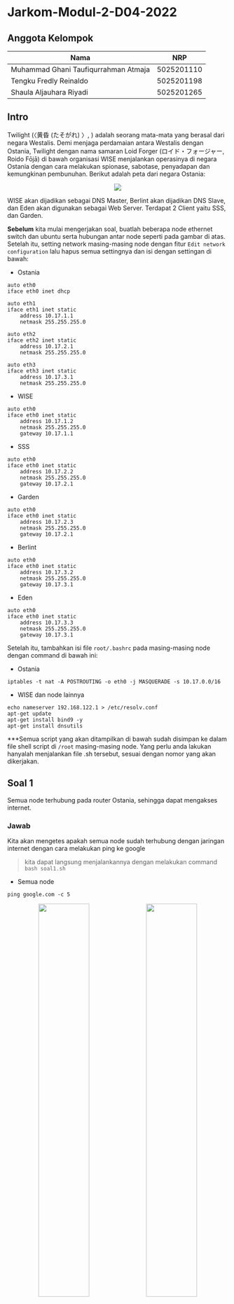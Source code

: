 # Jarkom-Modul-2-D04-2022

## Anggota Kelompok
| **Nama** | **NRP** |
| ------ | ------ |
| Muhammad Ghani Taufiqurrahman Atmaja | 5025201110 |
| Tengku Fredly Reinaldo | 5025201198 |
| Shaula Aljauhara Riyadi | 5025201265 |

## Intro
Twilight (〈黄昏 (たそがれ) 〉, <Tasogare>) adalah seorang mata-mata yang berasal dari negara Westalis. Demi menjaga perdamaian antara Westalis dengan Ostania, Twilight dengan nama samaran Loid Forger (ロイド・フォージャー, Roido Fōjā) di bawah organisasi WISE menjalankan operasinya di negara Ostania dengan cara melakukan spionase, sabotase, penyadapan dan kemungkinan pembunuhan. Berikut adalah peta dari negara Ostania:
	
<p align="center">
  <img src="https://user-images.githubusercontent.com/56400536/198799381-5474e30d-500c-435d-87e8-c3e712452bcd.jpg"> 
</p>

WISE akan dijadikan sebagai DNS Master, Berlint akan dijadikan DNS Slave, dan Eden akan digunakan sebagai Web Server. Terdapat 2 Client yaitu SSS, dan Garden. 

**Sebelum** kita mulai mengerjakan soal, buatlah beberapa node ethernet switch dan ubuntu serta hubungan antar node seperti pada gambar di atas.  Setelah itu, setting network masing-masing node dengan fitur ```Edit network configuration``` lalu hapus semua settingnya dan isi dengan settingan di bawah:

* Ostania

```
auto eth0
iface eth0 inet dhcp

auto eth1
iface eth1 inet static
	address 10.17.1.1
	netmask 255.255.255.0

auto eth2
iface eth2 inet static
	address 10.17.2.1
	netmask 255.255.255.0

auto eth3
iface eth3 inet static
	address 10.17.3.1
	netmask 255.255.255.0
```

* WISE

```
auto eth0
iface eth0 inet static
	address 10.17.1.2
	netmask 255.255.255.0
	gateway 10.17.1.1
```

* SSS

```
auto eth0
iface eth0 inet static
	address 10.17.2.2
	netmask 255.255.255.0
	gateway 10.17.2.1
```

* Garden

```
auto eth0
iface eth0 inet static
	address 10.17.2.3
	netmask 255.255.255.0
	gateway 10.17.2.1
```

* Berlint

```
auto eth0
iface eth0 inet static
	address 10.17.3.2
	netmask 255.255.255.0
	gateway 10.17.3.1
```

* Eden

```
auto eth0
iface eth0 inet static
	address 10.17.3.3
	netmask 255.255.255.0
	gateway 10.17.3.1
```

Setelah itu, tambahkan isi file ```root/.bashrc``` pada masing-masing node dengan command di bawah ini:

* Ostania

```
iptables -t nat -A POSTROUTING -o eth0 -j MASQUERADE -s 10.17.0.0/16
```

* WISE dan node lainnya

```
echo nameserver 192.168.122.1 > /etc/resolv.conf
apt-get update
apt-get install bind9 -y
apt-get install dnsutils
```

***Semua script yang akan ditampilkan di bawah sudah disimpan ke dalam file shell script di ```/root``` masing-masing node. Yang perlu anda lakukan hanyalah menjalankan file .sh tersebut, sesuai dengan nomor yang akan dikerjakan.
	
## Soal 1
Semua node terhubung pada router Ostania, sehingga dapat mengakses internet. 
### Jawab
Kita akan mengetes apakah semua node sudah terhubung dengan jaringan internet dengan cara melakukan ping ke google

> kita dapat langsung menjalankannya dengan melakukan command ```bash soal1.sh```

* Semua node

```
ping google.com -c 5
```

<p float="left" align="center">
  <img src="https://user-images.githubusercontent.com/56400536/198816020-a247e7a8-48df-49c9-86da-d4c62338be54.png" width=48% height=48%> 
  <img src="https://user-images.githubusercontent.com/56400536/198815981-c7b3e585-0033-4486-95f8-9d9f1a823083.png" width=48% height=48%>
  <img src="https://user-images.githubusercontent.com/56400536/198816083-57589d6f-0ac0-4ec7-a6a1-b031f0146fca.png" width=48% height=48%> 
  <img src="https://user-images.githubusercontent.com/56400536/198816086-1a6bb8cd-6d81-438d-8d3a-6ef732fd5840.png" width=48% height=48%>
  <img src="https://user-images.githubusercontent.com/56400536/198816094-dfd329be-2791-4075-97ae-c1f4c775fa1e.png" width=48% height=48%> 
  <img src="https://user-images.githubusercontent.com/56400536/198816100-4d5c6f4d-a970-429d-a2db-23d3ec618c0e.png" width=48% height=48%>
</p>

## Soal 2
Untuk mempermudah mendapatkan informasi mengenai misi dari Handler, bantulah Loid membuat website utama dengan akses wise.yyy.com dengan alias www.wise.yyy.com pada folder wise.
### Jawab
Pertama, dalam node WISE, kita harus mengonfigurasikan ```/etc/bind/named.conf.local``` dengan domain wise.D04.com. Kemudian buatlah direktori *wise* dengan ```mkdir /etc/bind/wise```. Setelah itu, salinlah ```/etc/bind/db.local``` ke dalam ```/etc/bind/wise/wise.D04.com```. Lalu isilah ```/etc/bind/wise/wise.D04.com``` sesuai dengan *script* yang ada di bawah ini. Kemudian *restart* bind9 dengan ```service bind9 restart```

> kita dapat langsung menjalankannya dengan melakukan command ```bash soal2.sh```

* WISE 

```
echo -e '
zone "wise.D04.com" {
        type master;
        file "/etc/bind/wise/wise.D04.com";
};
 ' > /etc/bind/named.conf.local

mkdir /etc/bind/wise

cp /etc/bind/db.local /etc/bind/wise/wise.D04.com

echo -e '
;
; BIND data file for local loopback interface
;
$TTL    604800
@       IN      SOA     wise.D04.com. root.wise.D04.com. (
                     2022102601         ; Serial
                         604800         ; Refresh
                          86400         ; Retry
                        2419200         ; Expire
                         604800 )       ; Negative Cache TTL
;
@       IN      NS      wise.D04.com.
@       IN      A       10.17.1.2       ; IP WISE
www     IN      CNAME   wise.D04.com.
@       IN      AAAA    ::1
' > /etc/bind/wise/wise.D04.com

service bind9 restart
```
Kita dapat mengetes konfigurasi di atas dengan menjalankan ```bash soal2.sh``` di node SSS dan Garden (Client)
	
* SSS dan Garden

```
echo -e '
nameserver 10.17.1.2          ; IP WISE
' > /etc/resolv.conf

host -t CNAME www.wise.D04.com

ping www.wise.D04.com -c 5
```

<p float="left" align="center">
  <img src="https://user-images.githubusercontent.com/56400536/198816762-3f6d29bf-5722-4294-85f3-52f12b555a7c.png" width=48% height=48%> 
  <img src="https://user-images.githubusercontent.com/56400536/198816768-4d2d9918-4c69-4e24-b1d3-b1dd163414cb.png" width=48% height=48%>
</p>

## Soal 3
Setelah itu ia juga ingin membuat subdomain eden.wise.yyy.com dengan alias www.eden.wise.yyy.com yang diatur DNS-nya di WISE dan mengarah ke Eden.
### Jawab
Pertama, dalam node WISE, kita tambahkan ```eden IN A 10.17.3.3 ; IP Eden``` dan ```www.eden IN CNAME eden.wise.D04.com.``` ke dalam ```/etc/bind/wise/wise.D04.com```. Kemudian *restart* bind9 dengan ```service bind9 restart```

> kita dapat langsung menjalankannya dengan melakukan command ```bash soal3.sh```
	
* WISE
	
```
echo -e '
;
; BIND data file for local loopback interface
;
$TTL    604800
@       IN      SOA     wise.D04.com. root.wise.D04.com. (
                     2022102601         ; Serial
                         604800         ; Refresh
                          86400         ; Retry
                        2419200         ; Expire
                         604800 )       ; Negative Cache TTL
;
@               IN      NS      wise.D04.com.
@               IN      A       10.17.1.2             ; IP WISE
www             IN      CNAME   wise.D04.com.
eden            IN      A       10.17.3.3             ; IP Eden
www.eden        IN      CNAME   eden.wise.D04.com.
@               IN      AAAA    ::1
' > /etc/bind/wise/wise.D04.com

service bind9 restart
```
	
Kita dapat mengetes konfigurasi di atas dengan menjalankan ```bash soal3.sh``` di node SSS dan Garden (Client)
	
* SSS dan Garden
	
```
host -t CNAME www.eden.wise.D04.com

ping www.eden.wise.D04.com -c 5
```

<p float="left" align="center">
  <img src="https://user-images.githubusercontent.com/56400536/198821186-deb5ac40-f1c4-47f9-92cd-4ca459b80b0f.png" width=48% height=48%> 
  <img src="https://user-images.githubusercontent.com/56400536/198821192-09f23816-2e7b-43c3-aa0a-39a1b68cd5d8.png" width=48% height=48%>
</p>

## Soal 4
Buat juga reverse domain untuk domain utama.
### Jawab
Pertama, dalam node WISE, kita tambahkan konfigurasi dengan menambahkan reverse dari 3 byte awal dari IP yang ingin dilakukan Reverse DNS (10.17.1) ke dalam ```/etc/bind/named.conf.local```. Kemudian, salin ```/etc/bind/db.local``` ke dalam ```/etc/bind/wise/1.17.10.in-addr.arpa```. Lalu sesuaikan isi ```/etc/bind/wise/1.17.10.in-addr.arpa``` dengan *script* yang ada di bawah. Kemudian *restart* bind9 dengan ```service bind9 restart```
	
> kita dapat langsung menjalankannya dengan melakukan command ```bash soal4.sh```

* WISE

```
echo -e '
zone "wise.D04.com" {
        type master;
        file "/etc/bind/wise/wise.D04.com";
};

zone "1.17.10.in-addr.arpa" {
    type master;
    file "/etc/bind/wise/1.17.10.in-addr.arpa";
};

 ' > /etc/bind/named.conf.local

cp /etc/bind/db.local /etc/bind/wise/1.17.10.in-addr.arpa

echo -e '
$TTL    604800
@       IN      SOA     wise.D04.com. root.wise.D04.com. (
                     2022102601         ; Serial
                         604800         ; Refresh
                          86400         ; Retry
                        2419200         ; Expire
                         604800 )       ; Negative Cache TTL
;
1.17.10.in-addr.arpa.    IN     NS      wise.D04.com.
2                        IN     PTR     wise.D04.com.
' > /etc/bind/wise/1.17.10.in-addr.arpa

service bind9 restart
```

Kita dapat mengetes konfigurasi di atas dengan menjalankan ```bash soal4.sh``` di node SSS dan Garden (Client)
	
* SSS dan Garden
	
```
host -t PTR 10.17.1.2
```

<p float="left" align="center">
  <img src="https://user-images.githubusercontent.com/56400536/198821891-a6efbae5-4449-40a4-9eb5-b6f39021ed5b.png" width=48% height=48%> 
  <img src="https://user-images.githubusercontent.com/56400536/198821899-cce6bdae-1836-46d1-9958-5acc59da5645.png" width=48% height=48%>
</p>
	
## Soal 5
Agar dapat tetap dihubungi jika server WISE bermasalah, buatlah juga Berlint sebagai DNS Slave untuk domain utama.
### Jawab
Pertama, dalam node WISE, kita dapat menambahkan konfigurasi seperti *script* yang ada di bawah ini ke dalam ```/etc/bind/named.conf.local```. Kemudian *restart* bind9 dengan ```service bind9 restart```
	
> kita dapat langsung menjalankannya dengan melakukan *command* ```bash soal5.sh```

* WISE

```
echo -e '
zone "wise.D04.com" {
        type master;
        notify yes;
        also-notify { 10.17.3.2; }; // Masukan IP Berlint tanpa tanda petik
        allow-transfer { 10.17.3.2; }; // Masukan IP Berlint tanpa tanda petik
        file "/etc/bind/wise/wise.D04.com";
};

zone "1.17.10.in-addr.arpa" {
    type master;
    file "/etc/bind/wise/1.17.10.in-addr.arpa";
};

 ' > /etc/bind/named.conf.local

service bind9 restart
```
	
Kemudian, dalam node Berlint, kita dapat menambahkan konfigurasi seperti *script* yang ada di bawah ini ke dalam ```/etc/bind/named.conf.local```. Kemudian *restart* bind9 dengan ```service bind9 restart```
	
> kita dapat langsung menjalankannya dengan melakukan *command* ```bash soal5.sh```
	
* Berlint

```
echo -e '
zone "wise.D04.com" {
    type slave;
    masters { 10.17.1.2; }; // Masukan IP WISE tanpa tanda petik
    file "/var/lib/bind/wise.D04.com";
};
 ' > /etc/bind/named.conf.local

service bind9 restart
```
	
Untuk mengetes apabila konfigurasi di atas sudah berhasil, kita akan menonaktifkan *service* bind9 pada node WISE terlebih dahulu dengan ```service bind9 stop```. Kemudian kita beralih ke node SSS dan Garden untuk menjalankan *command* ```bash soal5.sh```
	
* SSS dan Garden
	
```
echo -e '
nameserver 10.17.1.2          ; IP WISE
nameserver 10.17.3.2          ; IP Berlint
' > /etc/resolv.conf

ping wise.D04.com -c 5
```
	
<p float="left" align="center">
  <img src="https://user-images.githubusercontent.com/56400536/198822379-935c8899-4d4e-4577-aacf-e0bb7e8b5cae.png" width=48% height=48%> 
  <img src="https://user-images.githubusercontent.com/56400536/198822373-1dbb0f8c-89b7-46ac-a459-87815f380d00.png" width=48% height=48%>
</p>
	
## Soal 6
Karena banyak informasi dari Handler, buatlah subdomain yang khusus untuk operation yaitu operation.wise.yyy.com dengan alias www.operation.wise.yyy.com yang didelegasikan dari WISE ke Berlint dengan IP menuju ke Eden dalam folder operation.
### Jawab
Pertama, dalam node WISE, tambahkan ```ns1 IN A 10.17.3.2 ; IP Berlint``` dan ```operation N NS ns1```  ke dalam ```/etc/bind/wise/wise.D04.com```. Lalu buka ```/etc/bind/named.conf.options``` untuk meng-*comment* ```dnssec-validation auto;``` dan menambahkan ```allow-query{any;};``` pada file tersebut. Setelah itu, sesuaikan konfigurasi pada ```/etc/bind/named.conf.local``` agar sesuai dengan *script* di bawah. Kemudian *restart* bind9 dengan ```service bind9 restart```
	
> kita dapat langsung menjalankannya dengan melakukan *command* ```bash soal6.sh```
	
* WISE
	
```
echo -e '
;
; BIND data file for local loopback interface
;
$TTL    604800
@       IN      SOA     wise.D04.com. root.wise.D04.com. (
                     2022102601         ; Serial
                         604800         ; Refresh
                          86400         ; Retry
                        2419200         ; Expire
                         604800 )       ; Negative Cache TTL
;
@                       IN      NS      wise.D04.com.
@                       IN      A       10.17.1.2             ; IP WISE
www                     IN      CNAME   wise.D04.com.
eden                    IN      A       10.17.3.3             ; IP Eden
www.eden                IN      CNAME   eden.wise.D04.com.
ns1                     IN      A       10.17.3.2             ; IP Berlint
operation               IN      NS      ns1
@                       IN      AAAA    ::1
' > /etc/bind/wise/wise.D04.com

echo -e '
options {
        directory "/var/cache/bind";

        //forwarders {
        //     0.0.0.0;
        //};
	
        //dnssec-validation auto;
        allow-query{any;};

        auth-nxdomain no;    # conform to RFC1035
        listen-on-v6 { any; };
};
' > /etc/bind/named.conf.options
	
echo -e '
zone "wise.D04.com" {
        type master;
        notify yes;
        also-notify { 10.17.3.2; }; // Masukan IP Berlint tanpa tanda petik
        allow-transfer { 10.17.3.2; }; // Masukan IP Berlint tanpa tanda petik
        file "/etc/bind/wise/wise.D04.com";
};

zone "1.17.10.in-addr.arpa" {
    type master;
    file "/etc/bind/wise/1.17.10.in-addr.arpa";
};
' > /etc/bind/named.conf.local

service bind9 restart
```
	
Setelah itu, pada node Berlint, *comment* ```dnssec-validation auto;``` dan tambahkan ```allow-query{any;};``` pada ```/etc/bind/named.conf.options```. Lalu buka  ```/etc/bind/named.conf.local``` dan sesuaikan isinya seperti *script* di bawah. Kemudian buatlah direktori *operation* dengan ```mkdir /etc/bind/operation```. Setelah itu, salin ```/etc/bind/db.local``` ke dalam ```/etc/bind/operation/operation.wise.D04.com```. Lalu sesuaikan isi ```/etc/bind/operation/operation.wise.D04.com``` seperti pada *script* di bawah. Kemudian *restart* bind9 dengan ```service bind9 restart```
	
> kita dapat langsung menjalankannya dengan melakukan *command* ```bash soal6.sh```
	
* Berlint

```
echo -e '
options {
        directory "/var/cache/bind";

        // forwarders {
        //      0.0.0.0;
        // };

        //dnssec-validation auto;
        allow-query{any;};

        auth-nxdomain no;    # conform to RFC1035
        listen-on-v6 { any; };
};
' > /etc/bind/named.conf.options

echo -e '
zone "wise.D04.com" {
    type slave;
    masters { 10.17.1.2; }; // Masukan IP WISE tanpa tanda petik
    file "/var/lib/bind/wise.D04.com";
};

zone "operation.wise.D04.com" {
        type master;
        file "/etc/bind/operation/operation.wise.D04.com";
};
' > /etc/bind/named.conf.local
	
mkdir /etc/bind/operation

cp /etc/bind/db.local /etc/bind/operation/operation.wise.D04.com

echo -e '
$TTL    604800
@       IN      SOA     operation.wise.D04.com. root.operation.wise.D04.com. (
                     2022102601         ; Serial
                         604800         ; Refresh
                          86400         ; Retry
	                2419200         ; Expire
                         604800 )       ; Negative Cache TTL
;
@               IN      NS          operation.wise.D04.com.
@               IN      A           10.17.3.3                 ; IP Eden
www             IN      CNAME       operation.wise.D04.com.
' > /etc/bind/operation/operation.wise.D04.com

service bind9 restart
```
	
Kita dapat mengetes konfigurasi di atas dengan menjalankan ```bash soal6.sh``` di node SSS dan Garden (Client)
	
* SSS dan Garden
	
```
host -t CNAME www.operation.wise.D04.com

ping operation.wise.D04.com -c 5
```
	
<p float="left" align="center">
  <img src="https://user-images.githubusercontent.com/56400536/198823391-dc6d8e23-01fa-42d0-9b31-86d66e71319e.png" width=48% height=48%> 
  <img src="https://user-images.githubusercontent.com/56400536/198823394-52d8e4b1-c17b-4cf7-9b36-8af18e6799af.png" width=48% height=48%>
</p>
	
## Soal 7
Untuk informasi yang lebih spesifik mengenai Operation Strix, buatlah subdomain melalui Berlint dengan akses strix.operation.wise.yyy.com dengan alias www.strix.operation.wise.yyy.com yang mengarah ke Eden.
### Jawab
Pertama, pada node Berlint, tambahkan ```strix IN A 10.17.3.3``` dan ```www.strix IN CNAME strix.operation.wise.D04.com.``` ke dalam ```/etc/bind/operation/operation.wise.D04.com```. Kemudian *restart* bind9 dengan ```service bind9 restart```
	
> kita dapat langsung menjalankannya dengan melakukan *command* ```bash soal7.sh```
	
* Berlint
	
```
echo -e '
$TTL    604800
@       IN      SOA     operation.wise.D04.com. root.operation.wise.D04.com. (
                     2022102601         ; Serial
                         604800         ; Refresh
                          86400         ; Retry
                        2419200         ; Expire
                         604800 )       ; Negative Cache TTL
;
@               IN      NS              operation.wise.D04.com.
@               IN      A               10.17.3.3
www             IN      CNAME           operation.wise.D04.com.
strix           IN      A               10.17.3.3
www.strix       IN      CNAME           strix.operation.wise.D04.com.
' > /etc/bind/operation/operation.wise.D04.com

service bind9 restart
```

Kita dapat mengetes konfigurasi di atas dengan menjalankan ```bash soal7.sh``` di node SSS dan Garden (Client)
	
* SSS dan Garden
	
```
ping strix.operation.wise.D04.com -c 5

ping www.strix.operation.wise.D04.com -c 5
```
	
<p float="left" align="center">
  <img src="https://user-images.githubusercontent.com/56400536/198823760-bea2b5fc-655c-412c-81c9-dd4347e8fe32.png" width=48% height=48%> 
  <img src="https://user-images.githubusercontent.com/56400536/198823752-ecdbd49a-85de-42b9-a2e7-e4b546c1d0f5.png" width=48% height=48%>
</p>
	


	

  

